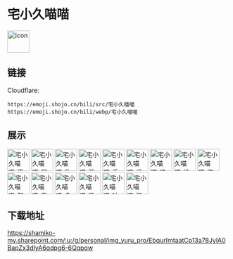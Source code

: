# 宅小久喵喵
<img src="https://emoji.shojo.cn/bili/src/宅小久喵喵/icon.png" width="50" height="50" alt="icon">

## 链接
Cloudflare:
```
https://emoji.shojo.cn/bili/src/宅小久喵喵
https://emoji.shojo.cn/bili/webp/宅小久喵喵
```
## 展示
<img src="https://emoji.shojo.cn/bili/src/宅小久喵喵/宅小久喵喵-不想理人.png" width="50" height="50" alt="宅小久喵喵-不想理人">
<img src="https://emoji.shojo.cn/bili/src/宅小久喵喵/宅小久喵喵-那我走.png" width="50" height="50" alt="宅小久喵喵-那我走">
<img src="https://emoji.shojo.cn/bili/src/宅小久喵喵/宅小久喵喵-豹哭.png" width="50" height="50" alt="宅小久喵喵-豹哭">
<img src="https://emoji.shojo.cn/bili/src/宅小久喵喵/宅小久喵喵-要抱抱.png" width="50" height="50" alt="宅小久喵喵-要抱抱">
<img src="https://emoji.shojo.cn/bili/src/宅小久喵喵/宅小久喵喵-乖巧.png" width="50" height="50" alt="宅小久喵喵-乖巧">
<img src="https://emoji.shojo.cn/bili/src/宅小久喵喵/宅小久喵喵-请你喝奶茶.png" width="50" height="50" alt="宅小久喵喵-请你喝奶茶">
<img src="https://emoji.shojo.cn/bili/src/宅小久喵喵/宅小久喵喵-哇好想要.png" width="50" height="50" alt="宅小久喵喵-哇好想要">
<img src="https://emoji.shojo.cn/bili/src/宅小久喵喵/宅小久喵喵-偷看.png" width="50" height="50" alt="宅小久喵喵-偷看">
<img src="https://emoji.shojo.cn/bili/src/宅小久喵喵/宅小久喵喵-流口水.png" width="50" height="50" alt="宅小久喵喵-流口水">
<img src="https://emoji.shojo.cn/bili/src/宅小久喵喵/宅小久喵喵-靓猫语塞.png" width="50" height="50" alt="宅小久喵喵-靓猫语塞">
<img src="https://emoji.shojo.cn/bili/src/宅小久喵喵/宅小久喵喵-我来啦.png" width="50" height="50" alt="宅小久喵喵-我来啦">
<img src="https://emoji.shojo.cn/bili/src/宅小久喵喵/宅小久喵喵-多喝热水.png" width="50" height="50" alt="宅小久喵喵-多喝热水">
<img src="https://emoji.shojo.cn/bili/src/宅小久喵喵/宅小久喵喵-晚安.png" width="50" height="50" alt="宅小久喵喵-晚安">
<img src="https://emoji.shojo.cn/bili/src/宅小久喵喵/宅小久喵喵-呐给你.png" width="50" height="50" alt="宅小久喵喵-呐给你">
<img src="https://emoji.shojo.cn/bili/src/宅小久喵喵/宅小久喵喵-怀疑猫生.png" width="50" height="50" alt="宅小久喵喵-怀疑猫生">

## 下载地址

https://shamiko-my.sharepoint.com/:u:/g/personal/img_yuru_pro/EbqurImtaatCp13a78JylA0BapZx3dIyA6qdpg6-6Qqpqw